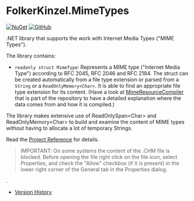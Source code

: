 # FolkerKinzel.MimeTypes
[![NuGet](https://img.shields.io/nuget/v/FolkerKinzel.MimeTypes)](https://www.nuget.org/packages/FolkerKinzel.MimeTypes/)
[![GitHub](https://img.shields.io/github/license/FolkerKinzel/MimeTypes)](https://github.com/FolkerKinzel/MimeTypes/blob/master/LICENSE)

.NET library that supports the work with Internet Media Types ("MIME Types").

The library contains:
* `readonly struct MimeType`: Represents a MIME type ("Internet Media Type") according 
to RFC 2045, RFC 2046 and RFC 2184. The struct can be created automatically from a file type 
extension or parsed from a `String` or a `ReadOnlyMemory<Char>`. It is 
able to find an appropriate file type extension for its content. (Have a look at
 [MimeResourceCompiler](https://github.com/FolkerKinzel/MimeTypes/blob/master/src/MimeResourceCompiler/Program.cs) that is part of the repository to
have a detailed explanation where the data comes from and how it is compiled.)

The library makes extensive use of ReadOnlySpan&lt;Char&gt; and ReadOnlyMemory&lt;Char&gt; to build and examine the 
content of MIME types without having to allocate a lot of temporary Strings.

Read the [Project Reference](https://github.com/FolkerKinzel/MimeTypes/blob/master/ProjectReference/1.0.0-alpha.2/FolkerKinzel.MimeTypes.Reference.en.chm) for details.

> IMPORTANT: On some systems the content of the .CHM file is blocked. Before opening the file right click on the file icon, select Properties, and check the "Allow" checkbox (if it is present) in the lower right corner of the General tab in the Properties dialog.

.
- [Version History](https://github.com/FolkerKinzel/MimeTypes/releases)
